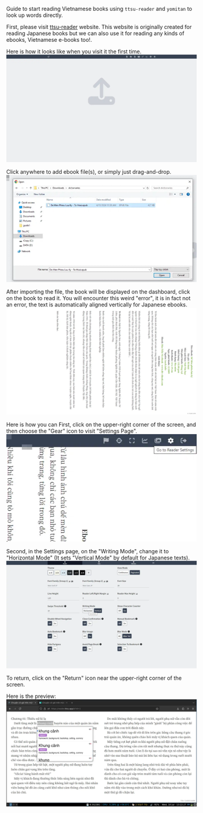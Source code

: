 Guide to start reading Vietnamese books using `ttsu-reader` and `yomitan` to look up words directly.

First, please visit [ttsu-reader](https://reader.ttsu.app/) website. This website is originally created for reading Japanese books but we can also use it for reading any kinds of ebooks, Vietnamese e-books too!.

Here is how it looks like when you visit it the first time.
![first](./previews/guides/reading/01.webp)

Click anywhere to add ebook file(s), or simply just drag-and-drop.
![import](./previews/guides/reading/02.webp)

After importing the file, the book will be displayed on the dashboard, click on the book to read it. You will encounter this weird "error", it is in fact not an error, the text is automatically aligned vertically for Japanese ebooks.
![err](./previews/guides/reading/04.webp)

Here is how you can
First, click on the upper-right corner of the screen, and then choose the "Gear" icon to visit "Settings Page".
![step-5](./previews/guides/reading/05.webp)

Second, in the Settings page, on the "Writing Mode", change it to "Horizontal Mode" (It sets "Vertical Mode" by default for Japanese texts).
![step-6](./previews/guides/reading/06.webp)

To return, click on the "Return" icon near the upper-right corner of the screen.

Here is the preview:
![preview](./previews/guides/reading/08.webp)
